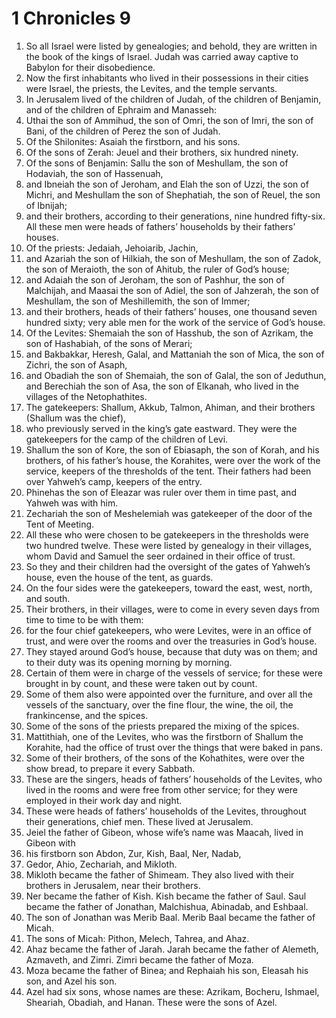 ﻿
# 1 Chronicles 9
1. So all Israel were listed by genealogies; and behold, they are written in the book of the kings of Israel. Judah was carried away captive to Babylon for their disobedience. 
2. Now the first inhabitants who lived in their possessions in their cities were Israel, the priests, the Levites, and the temple servants. 
3. In Jerusalem lived of the children of Judah, of the children of Benjamin, and of the children of Ephraim and Manasseh: 
4. Uthai the son of Ammihud, the son of Omri, the son of Imri, the son of Bani, of the children of Perez the son of Judah. 
5. Of the Shilonites: Asaiah the firstborn, and his sons. 
6. Of the sons of Zerah: Jeuel and their brothers, six hundred ninety. 
7. Of the sons of Benjamin: Sallu the son of Meshullam, the son of Hodaviah, the son of Hassenuah, 
8. and Ibneiah the son of Jeroham, and Elah the son of Uzzi, the son of Michri, and Meshullam the son of Shephatiah, the son of Reuel, the son of Ibnijah; 
9. and their brothers, according to their generations, nine hundred fifty-six. All these men were heads of fathers’ households by their fathers’ houses. 
10. Of the priests: Jedaiah, Jehoiarib, Jachin, 
11. and Azariah the son of Hilkiah, the son of Meshullam, the son of Zadok, the son of Meraioth, the son of Ahitub, the ruler of God’s house; 
12. and Adaiah the son of Jeroham, the son of Pashhur, the son of Malchijah, and Maasai the son of Adiel, the son of Jahzerah, the son of Meshullam, the son of Meshillemith, the son of Immer; 
13. and their brothers, heads of their fathers’ houses, one thousand seven hundred sixty; very able men for the work of the service of God’s house. 
14. Of the Levites: Shemaiah the son of Hasshub, the son of Azrikam, the son of Hashabiah, of the sons of Merari; 
15. and Bakbakkar, Heresh, Galal, and Mattaniah the son of Mica, the son of Zichri, the son of Asaph, 
16. and Obadiah the son of Shemaiah, the son of Galal, the son of Jeduthun, and Berechiah the son of Asa, the son of Elkanah, who lived in the villages of the Netophathites. 
17. The gatekeepers: Shallum, Akkub, Talmon, Ahiman, and their brothers (Shallum was the chief), 
18. who previously served in the king’s gate eastward. They were the gatekeepers for the camp of the children of Levi. 
19. Shallum the son of Kore, the son of Ebiasaph, the son of Korah, and his brothers, of his father’s house, the Korahites, were over the work of the service, keepers of the thresholds of the tent. Their fathers had been over Yahweh’s camp, keepers of the entry. 
20. Phinehas the son of Eleazar was ruler over them in time past, and Yahweh was with him. 
21. Zechariah the son of Meshelemiah was gatekeeper of the door of the Tent of Meeting. 
22. All these who were chosen to be gatekeepers in the thresholds were two hundred twelve. These were listed by genealogy in their villages, whom David and Samuel the seer ordained in their office of trust. 
23. So they and their children had the oversight of the gates of Yahweh’s house, even the house of the tent, as guards. 
24. On the four sides were the gatekeepers, toward the east, west, north, and south. 
25. Their brothers, in their villages, were to come in every seven days from time to time to be with them: 
26. for the four chief gatekeepers, who were Levites, were in an office of trust, and were over the rooms and over the treasuries in God’s house. 
27. They stayed around God’s house, because that duty was on them; and to their duty was its opening morning by morning. 
28. Certain of them were in charge of the vessels of service; for these were brought in by count, and these were taken out by count. 
29. Some of them also were appointed over the furniture, and over all the vessels of the sanctuary, over the fine flour, the wine, the oil, the frankincense, and the spices. 
30. Some of the sons of the priests prepared the mixing of the spices. 
31. Mattithiah, one of the Levites, who was the firstborn of Shallum the Korahite, had the office of trust over the things that were baked in pans. 
32. Some of their brothers, of the sons of the Kohathites, were over the show bread, to prepare it every Sabbath. 
33. These are the singers, heads of fathers’ households of the Levites, who lived in the rooms and were free from other service; for they were employed in their work day and night. 
34. These were heads of fathers’ households of the Levites, throughout their generations, chief men. These lived at Jerusalem. 
35. Jeiel the father of Gibeon, whose wife’s name was Maacah, lived in Gibeon with 
36. his firstborn son Abdon, Zur, Kish, Baal, Ner, Nadab, 
37. Gedor, Ahio, Zechariah, and Mikloth. 
38. Mikloth became the father of Shimeam. They also lived with their brothers in Jerusalem, near their brothers. 
39. Ner became the father of Kish. Kish became the father of Saul. Saul became the father of Jonathan, Malchishua, Abinadab, and Eshbaal. 
40. The son of Jonathan was Merib Baal. Merib Baal became the father of Micah. 
41. The sons of Micah: Pithon, Melech, Tahrea, and Ahaz. 
42. Ahaz became the father of Jarah. Jarah became the father of Alemeth, Azmaveth, and Zimri. Zimri became the father of Moza. 
43. Moza became the father of Binea; and Rephaiah his son, Eleasah his son, and Azel his son. 
44. Azel had six sons, whose names are these: Azrikam, Bocheru, Ishmael, Sheariah, Obadiah, and Hanan. These were the sons of Azel. 
